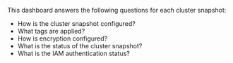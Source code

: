 This dashboard answers the following questions for each cluster snapshot:

- How is the cluster snapshot configured?
- What tags are applied?
- How is encryption configured?
- What is the status of the cluster snapshot?
- What is the IAM authentication status?
